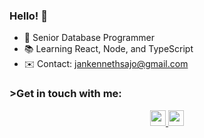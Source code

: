 ### Hello! 👋

- 💼 Senior Database Programmer
- 📚 Learning React, Node, and TypeScript 
- ✉️ Contact: jankennethsajo@gmail.com

### >Get in touch with me:

<p align="center">
   <a href="https://mail.google.com/mail/u/?authuser=jankennethsajo@gmail.com">
      <img src="https://img.shields.io/badge/jankennethsajo-D14836?style=for-the-badge&logo=gmail&logoColor=white" height=25">
   </a>
   <a href="https://linkedin.com/in/jan-kenneth-sajo">
      <img src="https://img.shields.io/badge/jankennethsajo-%230077B5.svg?style=for-the-badge&logo=linkedin&logoColor=white" height="25" />
   </a>
</p>
